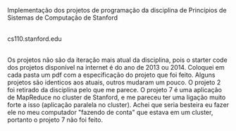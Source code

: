 Implementação dos projetos de programação da disciplina de Princípios de Sistemas de Computação de Stanford <br /> <br />

cs110.stanford.edu <br /> <br />

Os projetos não são da iteração mais atual da disciplina, pois o starter code dos projetos disponível na internet é do
ano de 2013 ou 2014. Coloquei em cada pasta um pdf com a especificação do projeto que foi feito.
Alguns projetos são identicos aos atuais, outros mudaram um pouco. O projeto 2 foi retirado da disciplina pelo que me parece.
O projeto 7 é uma aplicação de MapReduce no cluster de Stanford, e me pareceu ter uma ligação muito forte a isso (aplicação paralela
no cluster). Achei que seria besteira eu fazer ele no meu computador "fazendo de conta" que estava em um cluster, portanto o projeto 7 não foi feito.
